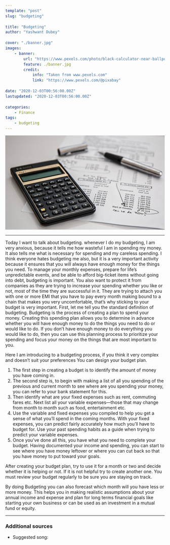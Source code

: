 ```yaml
---
template: "post"
slug: "budgeting"

title: "Budgeting"
author: "Yashwant Dubey"

cover: "./banner.jpg"
images:
    - banner:
        url: "https://www.pexels.com/photo/black-calculator-near-ballpoint-pen-on-white-printed-paper-53621/"
        feature: ./banner.jpg
        credit:
            info: "Taken from www.pexels.com"
            link: "https://www.pexels.com/@pixabay"

date: "2020-12-03T00:56:00.00Z"
lastupdated: "2020-12-03T00:56:00.00Z"

categories: 
    - Finance
tags:
    - budgeting
---
```


![Black Calculator Near Ballpoint Pen on White Printed Paper](./banner.jpg)

---

Today I want to talk about budgeting. whenever I do my budgeting, I am very anxious, because it tells me how wasteful I am in spending my money. It also tells me what is necessary for spending and my careless spending. I think everyone hates budgeting me also, but it is a very important activity because it ensures that you will always have enough money for the things you need. To manage your monthly expenses, prepare for life’s unpredictable events, and be able to afford big-ticket items without going into debt, budgeting is important. You also want to protect it from companies as they are trying to increase your spending whether you like or not, most of the time they are successful in it. They are trying to attach you with one or more EMI that you have to pay every month making bound to a chain that makes you very uncomfortable, that’s why sticking to your budget is very important. First, let me tell you the standard definition of budgeting. Budgeting is the process of creating a plan to spend your money. Creating this spending plan allows you to determine in advance whether you will have enough money to do the things you need to do or would like to do. If you don’t have enough money to do everything you would like to do, then you can use this planning process to prioritize your spending and focus your money on the things that are most important to you.

Here I am introducing to a budgeting process, if you think it very complex and doesn’t suit your preferences You can design your budget plan.

1. The first step in creating a budget is to identify the amount of money you have coming in. 
2. The second step is, to begin with making a list of all you spending of the previous and current month to see where are you spending your money, you can refer to your bank statement for this. 
3. Then identify what are your fixed expenses such as rent, commuting fares etc. Next list all your variable expenses—those that may change from month to month such as food, entertainment etc. 
4. Use the variable and fixed expenses you compiled to help you get a sense of what you’ll spend in the coming months. With your fixed expenses, you can predict fairly accurately how much you’ll have to budget for. Use your past spending habits as a guide when trying to predict your variable expenses.
5. Once you’ve done all this, you have what you need to complete your budget. Having documented your income and spending, you can start to see where you have money leftover or where you can cut back so that you have money to put toward your goals.

After creating your budget plan, try to use it for a month or two and decide whether it is helping or not. If it is not helpful try to create another one. You must review your budget regularly to be sure you are staying on track.

By doing Budgeting you can also forecast which month will you have less or more money. This helps you in making realistic assumptions about your annual income and expense and plan for long terms financial goals like starting your own business or can be used as an investment in a mutual fund or equity.

---
### Additional sources

- Suggested song: 
